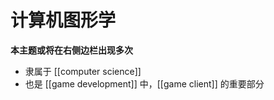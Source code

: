 # 计算机图形学

**本主题或将在右侧边栏出现多次**
- 隶属于 [[computer science]]
- 也是 [[game development]] 中，[[game client]] 的重要部分
